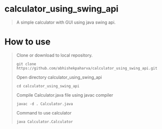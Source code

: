 # calculator_using_swing_api
> A simple calculator with GUI using java swing api.

# How to use

> Clone or download to local repository.
> ```
> git clone https://github.com/abhishekpaharva/calculator_using_swing_api.git
> ```
> Open directory calculator_using_swing_api
> ```
> cd calculator_using_swing_api
> ```
> Compile Calculator.java file using javac compiler
> ```
> javac -d . Calculator.java
> ```
> Command to use calculator
> ```
> java Calculator.Calculator
> ```
